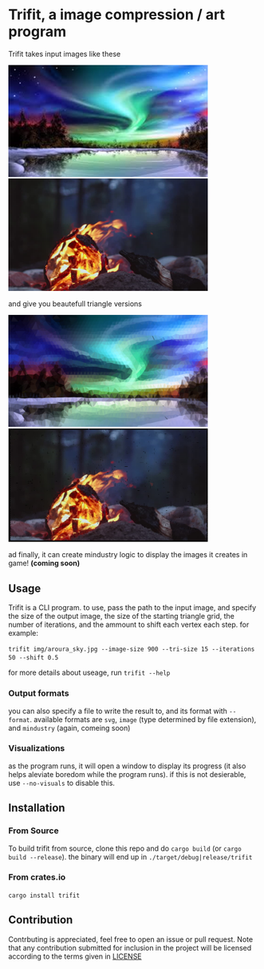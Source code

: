 # Trifit, a image compression / art program

Trifit takes input images like these

<img src="./doc/assets/in/aroura_sky.jpg" width="400">
<img src="./doc/assets/in/fire.jpg" width="400">

and give you beautefull triangle versions

<img src="./doc/assets/out/aroura_sky.png" width="400">
<img src="./doc/assets/out/fire.png" width="400">

ad finally, it can create mindustry logic to display the images it creates in game! **(coming soon)**

## Usage

Trifit is a CLI program. to use, pass the path to the input image, and specify the size of the output image, the size of the starting triangle grid, the number of iterations, and the ammount to shift each vertex each step. for example:

`trifit img/aroura_sky.jpg --image-size 900 --tri-size 15 --iterations 50 --shift 0.5`

for more details about useage, run `trifit --help`

### Output formats

you can also specify a file to write the result to, and its format with `--format`. available formats are `svg`, `image` (type determined by file extension), and `mindustry` (again, comeing soon)

### Visualizations

as the program runs, it will open a window to display its progress (it also helps aleviate boredom while the program runs). if this is not desierable, use `--no-visuals` to disable this.

## Installation

### From Source

To build trifit from source, clone this repo and do `cargo build` (or `cargo build --release`). the binary will end up in `./target/debug|release/trifit`

### From crates.io

`cargo install trifit`

## Contribution

Contrbuting is appreciated, feel free to open an issue or pull request. Note that any contribution submitted for inclusion in the project will be licensed according to the terms given in [LICENSE](LICENSE)
